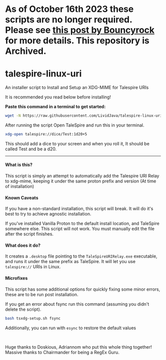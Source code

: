 # As of October 16th 2023 these scripts are no longer required. Please see [this post by Bouncyrock](https://bouncyrock.com/news/articles/talespire-patch-release-linux-out-of-box-experience) for more details. This repository is Archived.


# talespire-linux-uri
An installer script to Install and Setup an XDG-MIME for Talespire URIs

It is recommended you read below before installing!

**Paste this command in a terminal to get started:**
```bash
wget -N https://raw.githubusercontent.com/LividJava/talespire-linux-uri/main/tsxdg-setup.sh | bash
```

After running the script Open TaleSpire and run this in your terminal.
```bash
xdg-open talespire://dice/Test:1d20+5
```
This should add a dice to your screen and when you roll it, It should be called Test and be a d20.
<hr/>

#### **What is this?**
This script is simply an attempt to automatically add the Talespire URI Relay to xdg-mime, keeping it under the same proton prefix and version (At time of installation)

#### **Known Caveats**
If you have a non-standard installation, this script will break. It will do it's best to try to achieve agnostic installation.

If you've installed Vanilla Proton to the default install location, and TaleSpire somewhere else. This script will not work. You must manually edit the file after the script finishes.

#### **What does it do?**
It creates a `.desktop` file pointing to the `TaleSpireURIRelay.exe` executable, and runs it under the same prefix as TaleSpire. It will let you use `talespire://` URIs in Linux.

#### Microfixes
This script has some additional options for quickly fixing some minor errors, these are to be run post installation.

If you get an error about fsync run this command (assuming you didn't delete the script).
```bash
bash tsxdg-setup.sh fsync
```
Additionally, you can run with `esync` to restore the default values

<br/>

Huge thanks to Doskious, Adriannom who put this whole thing together! Massive thanks to Chairmander for being a RegEx Guru.
